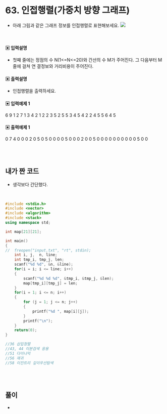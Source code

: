 # 63. 인접행렬(가중치 방향 그래프)

* 아래 그림과 같은 그래프 정보를 인접행렬로 표현해보세요.
![](https://github.com/MinsoftK/c-Algorithm_Q/blob/master/img/63.png?raw=true)



<br/>

#### ▣ 입력설명

* 첫째 줄에는 정점의 수 N(1<=N<=20)와 간선의 수 M가 주어진다. 그 다음부터 M줄에 걸쳐 연
결정보와 거리비용이 주어진다.





#### ▣ 출력설명

* 인접행렬을 출력하세요.



#### ▣ 입력예제 1
6 9
1 2 7
1 3 4
2 1 2
2 3 5
2 5 5
3 4 5
4 2 2
4 5 5
6 4 5 



#### ▣ 출력예제 1
0 7 4 0 0 0
2 0 5 0 5 0
0 0 0 5 0 0
0 2 0 0 5 0
0 0 0 0 0 0
0 0 0 5 0 0

<br/>
<br/>


## 내가 짠 코드
* 생각보다 간단했다.

<br/>

```c++
#include <stdio.h>
#include <vector>
#include <algorithm>
#include <stack>
using namespace std;

int map[21][21];

int main()
{
//	freopen("input.txt", "rt", stdin);
	int i, j,  n, line;
	int tmp_i, tmp_j, len;
	scanf("%d %d", &n, &line);
	for(i = i; i <= line; i++)
	{
		scanf("%d %d %d", &tmp_i, &tmp_j, &len);
		map[tmp_i][tmp_j] = len;
	}
	for(i = 1; i <= n; i++)
	{
		for (j = 1; j <= n; j++)
		{
			printf("%d ", map[i][j]);
		}
		printf("\n");
	}
	return(0);
}

//36 삽입정렬 
//43, 44 이분검색 응용 
//51 다이나믹 
//56 재귀
//58 이진트리 깊이우선탐색 


```


<br><br> 

## 풀이
*  

<br/>

```c++


```
